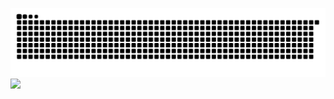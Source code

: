 <!--
**yuanyuanlele/yuanyuanlele** is a ✨ _special_ ✨ repository because its `README.md` (this file) appears on your GitHub profile.

Here are some ideas to get you started:

- 🔭 I’m currently working on ...
- 🌱 I’m currently learning java
- 👯 I’m looking to collaborate on ...
- 🤔 I’m looking for help with ...
- 💬 Ask me about ...
- 📫 How to reach me: ...
- 😄 Pronouns: ...
- ⚡ Fun fact: ...
-->
![](https://raw.githubusercontent.com/yuanyuanlele/yuanyuanlele/main/assets/github-contribution-grid-snake.svg)   
<span > <img src="https://img.shields.io/badge/Linux-FCC624?style=for-the-badge&logo=linux&logoColor=black"/> </span>
